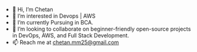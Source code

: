 - 👋 Hi, I’m Chetan
- 👀 I’m interested in Devops | AWS
- 🌱 I’m currently Pursuing in BCA.
- 💞️ I’m looking to collaborate on beginner-friendly open-source projects in DevOps, AWS, and Full Stack Development.
- 📫 Reach me at chetan.mm25@gmail.com 
